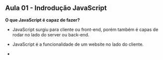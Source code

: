 ## Aula 01 - Indrodução JavaScript

**O que JavaScript é capaz de fazer?**

- JavaScript surgiu para cliente ou front-end, porém também é capas de rodar no lado do server ou back-end.

- JavaScript é a funcionalidade de um website no lado do cliente.

- 